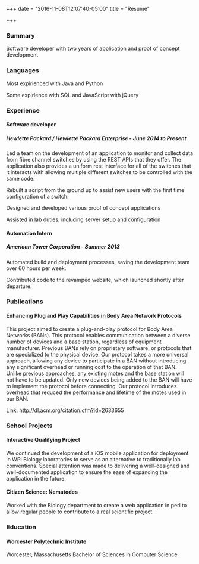 +++
date = "2016-11-08T12:07:40-05:00"
title = "Resume"

+++

### Summary
Software developer with two years of application and proof of concept development

### Languages
Most expirienced with Java and Python

Some expirience with SQL and JavaScript with jQuery

### Experience
#### Software developer
##### Hewlette Packard / Hewlette Packard Enterprise - June 2014 to Present
Led a team on the development of an application to monitor and collect data from fibre channel switches by using the REST APIs that they offer. The application also provides a uniform rest interface for all of the switches that it interacts with allowing multiple different switches to be controlled with the same code. 

Rebuilt a script from the ground up to assist new users with the first time configuration of a switch.

Designed and developed various proof of concept applications

Assisted in lab duties, including server setup and configuration

#### Automation Intern
##### American Tower Corporation - Summer 2013
Automated build and deployment processes, saving the development team over 60 hours per week.

Contributed code to the revamped website, which launched shortly after departure.

### Publications
#### Enhancing Plug and Play Capabilities in Body Area Network Protocols
This project aimed to create a plug-and-play protocol for Body Area Networks (BANs). This protocol enables communication between a diverse number of devices and a base station, regardless of equipment manufacturer. Previous BANs rely on proprietary software, or protocols that are specialized to the physical device. Our protocol takes a more universal approach, allowing any device to participate in a BAN without introducing any significant overhead or running cost to the operation of that BAN. Unlike previous approaches, any existing motes and the base station will not have to be updated. Only new devices being added to the BAN will have to implement the protocol before connecting. Our protocol introduces overhead that reduced the performance and lifetime of the motes used in our BAN.

Link: http://dl.acm.org/citation.cfm?id=2633655

### School Projects
#### Interactive Qualifying Project
We continued the development of a iOS mobile application for deployment in WPI Biology laboratories to serve as an alternative to traditionally lab conventions. Special attention was made to delivering a well-designed and well-documented application to ensure the ease of expanding the application in the future.

#### Citizen Science: Nematodes
Worked with the Biology department to create a web application in perl to allow regular people to contribute to a real scientific project.

### Education
#### Worcester Polytechnic Institute
Worcester, Massachusetts
Bachelor of Sciences in Computer Science
